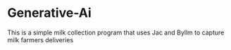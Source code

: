 # Generative-Ai
This is a simple milk collection program that uses Jac and Byllm to capture milk farmers deliveries
